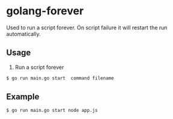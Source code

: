# golang-forever
Used to run a script forever. On script failure it will restart the run automatically.
## Usage
1. Run a script forever
```bash
$ go run main.go start  command filename 
```
## Example
```bash
$ go run main.go start node app.js
```